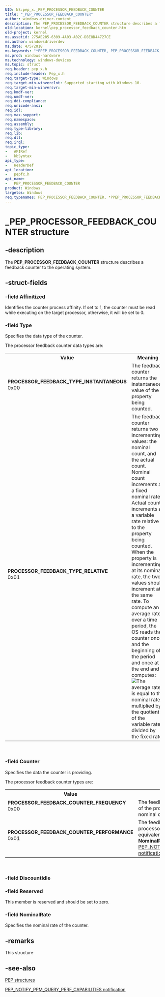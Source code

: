 ```yaml
---
UID: NS:pep_x._PEP_PROCESSOR_FEEDBACK_COUNTER
title: "_PEP_PROCESSOR_FEEDBACK_COUNTER"
author: windows-driver-content
description: The PEP_PROCESSOR_FEEDBACK_COUNTER structure describes a feedback counter to the operating system.
old-location: kernel\pep_processor_feedback_counter.htm
old-project: kernel
ms.assetid: 275AE285-6309-4A03-A02C-DBE8D44727CE
ms.author: windowsdriverdev
ms.date: 4/5/2018
ms.keywords: "*PPEP_PROCESSOR_FEEDBACK_COUNTER, PEP_PROCESSOR_FEEDBACK_COUNTER, PEP_PROCESSOR_FEEDBACK_COUNTER structure [Kernel-Mode Driver Architecture], PPEP_PROCESSOR_FEEDBACK_COUNTER, PPEP_PROCESSOR_FEEDBACK_COUNTER structure pointer [Kernel-Mode Driver Architecture], PROCESSOR_FEEDBACK_COUNTER_FREQUENCY, PROCESSOR_FEEDBACK_COUNTER_PERFORMANCE, PROCESSOR_FEEDBACK_TYPE_INSTANTANEOUS, PROCESSOR_FEEDBACK_TYPE_RELATIVE, _PEP_PROCESSOR_FEEDBACK_COUNTER, kernel.pep_processor_feedback_counter, pepfx/PEP_PROCESSOR_FEEDBACK_COUNTER, pepfx/PPEP_PROCESSOR_FEEDBACK_COUNTER"
ms.prod: windows-hardware
ms.technology: windows-devices
ms.topic: struct
req.header: pep_x.h
req.include-header: Pep_x.h
req.target-type: Windows
req.target-min-winverclnt: Supported starting with Windows 10.
req.target-min-winversvr: 
req.kmdf-ver: 
req.umdf-ver: 
req.ddi-compliance: 
req.unicode-ansi: 
req.idl: 
req.max-support: 
req.namespace: 
req.assembly: 
req.type-library: 
req.lib: 
req.dll: 
req.irql: 
topic_type:
-	APIRef
-	kbSyntax
api_type:
-	HeaderDef
api_location:
-	pepfx.h
api_name:
-	PEP_PROCESSOR_FEEDBACK_COUNTER
product: Windows
targetos: Windows
req.typenames: PEP_PROCESSOR_FEEDBACK_COUNTER, *PPEP_PROCESSOR_FEEDBACK_COUNTER
---
```


# _PEP_PROCESSOR_FEEDBACK_COUNTER structure


## -description


The <b>PEP_PROCESSOR_FEEDBACK_COUNTER</b> structure describes a feedback counter to the operating system.


## -struct-fields




### -field Affinitized

Identifies the counter process affinity. If set to 1, the counter must be read while executing on the target processor, otherwise, it will be set to 0.


### -field Type

Specifies the data type of the counter.


The processor feedback counter data types are:



<table>
<tr>
<th>Value</th>
<th>Meaning</th>
</tr>
<tr>
<td width="40%"><a id="PROCESSOR_FEEDBACK_TYPE_INSTANTANEOUS"></a><a id="processor_feedback_type_instantaneous"></a><dl>
<dt><b>PROCESSOR_FEEDBACK_TYPE_INSTANTANEOUS</b></dt>
<dt>0x00</dt>
</dl>
</td>
<td width="60%">
The feedback counter returns the instantaneous value of the property being counted.

</td>
</tr>
<tr>
<td width="40%"><a id="PROCESSOR_FEEDBACK_TYPE_RELATIVE"></a><a id="processor_feedback_type_relative"></a><dl>
<dt><b>PROCESSOR_FEEDBACK_TYPE_RELATIVE</b></dt>
<dt>0x01</dt>
</dl>
</td>
<td width="60%">
The feedback counter returns two incrementing values: the nominal count, and the actual count. Nominal count increments at a fixed nominal rate. Actual count increments at a variable rate relative to the property being counted. When the property is incrementing at its nominal rate, the two values should increment at the same rate. To compute an average rate over a time period, the OS reads the counter once and the beginning of the period and once at the end and computes:

<img alt="The average rate is equal to the nominal rate multiplied by the quotient of the variable rate divided by the fixed rate." src="../Common/PEP_PROCESSOR_FEEDBACK_COUNTER_equation.png"/>

</td>
</tr>
</table>
 


### -field Counter

Specifies the data the counter is providing.


The processor feedback counter types are:



<table>
<tr>
<th>Value</th>
<th>Meaning</th>
</tr>
<tr>
<td width="40%"><a id="PROCESSOR_FEEDBACK_COUNTER_FREQUENCY_"></a><a id="processor_feedback_counter_frequency_"></a><dl>
<dt><b>PROCESSOR_FEEDBACK_COUNTER_FREQUENCY </b></dt>
<dt>0x00</dt>
</dl>
</td>
<td width="60%">
The feedback counter returns the clock speed of the processor. The nominal rate is the nominal clock speed, in MHz.

</td>
</tr>
<tr>
<td width="40%"><a id="PROCESSOR_FEEDBACK_COUNTER_PERFORMANCE"></a><a id="processor_feedback_counter_performance"></a><dl>
<dt><b>PROCESSOR_FEEDBACK_COUNTER_PERFORMANCE</b></dt>
<dt>0x01</dt>
</dl>
</td>
<td width="60%">
The feedback counter returns the current processor performance. The nominal rate is equivalent to the processorâ€™s <b>NominalPerformance</b> (see <a href="https://msdn.microsoft.com/en-us/library/windows/hardware/mt186825">PEP_NOTIFY_PPM_QUERY_PERF_CAPABILITIES notification</a>).

</td>
</tr>
</table>
 


### -field DiscountIdle

 


### -field Reserved

This member is reserved and should be set to zero.


### -field NominalRate

Specifies the nominal rate of the counter. 


## -remarks



This structure 




## -see-also




<a href="https://msdn.microsoft.com/478E1AB1-B888-4EC2-A9C3-A33475E499E3">PEP structures</a>



<a href="https://msdn.microsoft.com/en-us/library/windows/hardware/mt186825">PEP_NOTIFY_PPM_QUERY_PERF_CAPABILITIES notification</a>
 

 

